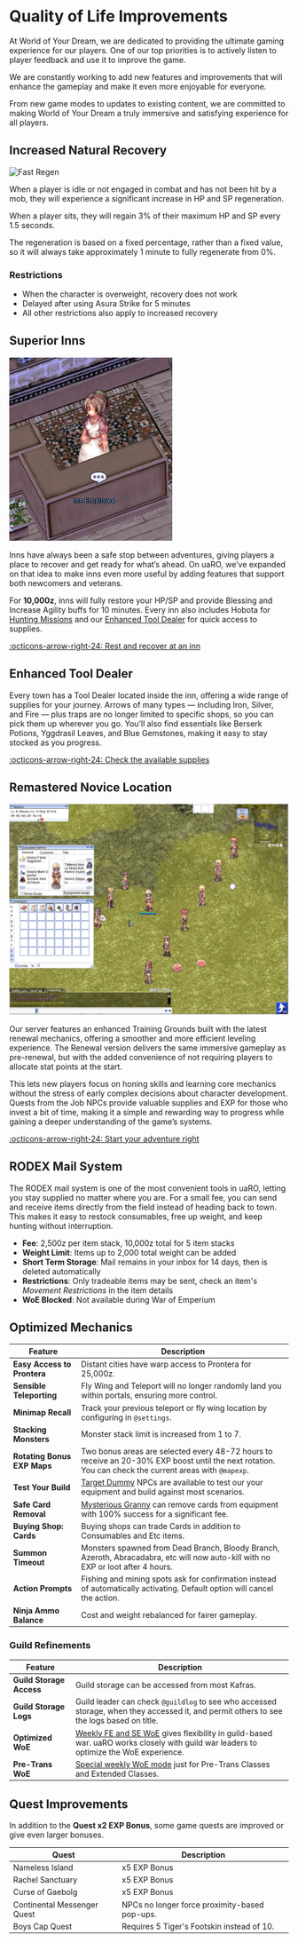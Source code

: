 # Quality of Life Improvements

At World of Your Dream, we are dedicated to providing the ultimate gaming experience for our players. One of our top priorities is to actively listen to player feedback and use it to improve the game.

We are constantly working to add new features and improvements that will enhance the gameplay and make it even more enjoyable for everyone.

From new game modes to updates to existing content, we are committed to making World of Your Dream a truly immersive and satisfying experience for all players.


## Increased Natural Recovery

![Fast Regen](img/Improvements/Fastregensit.gif)

When a player is idle or not engaged in combat and has not been hit by a mob, they will experience a significant increase in HP and SP regeneration.

When a player sits, they will regain 3% of their maximum HP and SP every 1.5 seconds.

The regeneration is based on a fixed percentage, rather than a fixed value, so it will always take approximately 1 minute to fully regenerate from 0%.

### Restrictions
- When the character is overweight, recovery does not work
- Delayed after using Asura Strike for 5 minutes
- All other restrictions also apply to increased recovery



## Superior Inns

![Inn Benefits](img/Improvements/Inn-Employee-NPC.png)

Inns have always been a safe stop between adventures, giving players a place to recover and get ready for what’s ahead. On uaRO, we’ve expanded on that idea to make inns even more useful by adding features that support both newcomers and veterans.

For **10,000z**, inns will fully restore your HP/SP and provide Blessing and Increase Agility buffs for 10 minutes. Every inn also includes Hobota for [Hunting Missions](Hunting_Mission.md) and our [Enhanced Tool Dealer](Dealers.md#enhanced-tool-dealer) for quick access to supplies.

[:octicons-arrow-right-24: Rest and recover at an inn](Inns.md)



## Enhanced Tool Dealer
Every town has a Tool Dealer located inside the inn, offering a wide range of supplies for your journey. Arrows of many types — including Iron, Silver, and Fire — plus traps are no longer limited to specific shops, so you can pick them up wherever you go. You’ll also find essentials like Berserk Potions, Yggdrasil Leaves, and Blue Gemstones, making it easy to stay stocked as you progress.

[:octicons-arrow-right-24: Check the available supplies](Dealers.md#enhanced-tool-dealer)



## Remastered Novice Location

![Remastered Novice Location](img/Improvements/novice-location-1.png)

Our server features an enhanced Training Grounds built with the latest renewal mechanics, offering a smoother and more efficient leveling experience. The Renewal version delivers the same immersive gameplay as pre-renewal, but with the added convenience of not requiring players to allocate stat points at the start.

This lets new players focus on honing skills and learning core mechanics without the stress of early complex decisions about character development. Quests from the Job NPCs provide valuable supplies and EXP for those who invest a bit of time, making it a simple and rewarding way to progress while gaining a deeper understanding of the game’s systems.

[:octicons-arrow-right-24: Start your adventure right](Dealers.md#enhanced-tool-dealer)



## RODEX Mail System
The RODEX mail system is one of the most convenient tools in uaRO, letting you stay supplied no matter where you are. For a small fee, you can send and receive items directly from the field instead of heading back to town. This makes it easy to restock consumables, free up weight, and keep hunting without interruption.

- **Fee**: 2,500z per item stack, 10,000z total for 5 item stacks
- **Weight Limit**: Items up to 2,000 total weight can be added
- **Short Term Storage**: Mail remains in your inbox for 14 days, then is deleted automatically
- **Restrictions**: Only tradeable items may be sent, check an item's *Movement Restrictions* in the item details
- **WoE Blocked**: Not available during War of Emperium



## Optimized Mechanics

| Feature | Description |
|---|---|
| **Easy Access to Prontera** | Distant cities have warp access to Prontera for 25,000z. |
| **Sensible Teleporting** | Fly Wing and Teleport will no longer randomly land you within portals, ensuring more control. |
| **Minimap Recall** | Track your previous teleport or fly wing location by configuring in `@settings`.  |
| **Stacking Monsters** | Monster stack limit is increased from 1 to 7. |
| **Rotating Bonus EXP Maps** | Two bonus areas are selected every 48-72 hours to receive an 20-30% EXP boost until the next rotation. You can check the current areas with `@mapexp`. |
| **Test Your Build** | [Target Dummy](Custom_NPC.md#combat) NPCs are available to test our your equipment and build against most scenarios. |
| **Safe Card Removal** | [Mysterious Granny](Custom_NPC.md#cards) can remove cards from equipment with 100% success for a significant fee. |
| **Buying Shop: Cards** | Buying shops can trade Cards in addition to Consumables and Etc items. | |
| **Summon Timeout** | Monsters spawned from Dead Branch, Bloody Branch, Azeroth, Abracadabra, etc will now auto-kill with no EXP or loot after 4 hours. |
| **Action Prompts** | Fishing and mining spots ask for confirmation instead of automatically activating. Default option will cancel the action. |
| **Ninja Ammo Balance** | Cost and weight rebalanced for fairer gameplay. |



### Guild Refinements
| Feature | Description |
|---|---|
| **Guild Storage Access** | Guild storage can be accessed from most Kafras. |
| **Guild Storage Logs** | Guild leader can check `@guildlog` to see who accessed storage, when they accessed it, and permit others to see the logs based on title. |
| **Optimized WoE** | [Weekly FE and SE WoE](WoE.md) gives flexibility in guild-based war. uaRO works closely with guild war leaders to optimize the WoE experience. |
| **Pre-Trans WoE** | [Special weekly WoE mode](Pre_Trans_WoE.md) just for Pre-Trans Classes and Extended Classes. |



## Quest Improvements
In addition to the **Quest x2 EXP Bonus**, some game quests are improved or give even larger bonuses.

| Quest | Description |
|---|---|
| Nameless Island | x5 EXP Bonus |
| Rachel Sanctuary | x5 EXP Bonus |
| Curse of Gaebolg | x5 EXP Bonus |
| Continental Messenger Quest | NPCs no longer force proximity-based pop-ups. |
| Boys Cap Quest | Requires 5 Tiger's Footskin instead of 10. |



<!--- TODO: Find a home for all the info about our large selection of costumes / cosmetics.

## Cosmetic Flair

| Feature | Description |
|---|---|
| **Cash Shop Costumes** | Placeholder. |
| **Event Token Costumes** | Placeholder. |
| **Gold Coin Costumes** | Placeholder. |
| **WoE Costumes** | Placeholder. |
| **Hunting Mission Costumes** | Placeholder. |
| **Seasonal Event Costumes** | Placeholder. |
| **Poring Coin Costumes** | Placeholder. |
| **Merchant Cart Costumes** | Placeholder. |
| **Stylist** | Placeholder. |
| **New Hairstyles** | Placeholder. |
| **Hide Falcon** | Hunter and Snipers can hide their own Falcon in `@settings`. |

-->